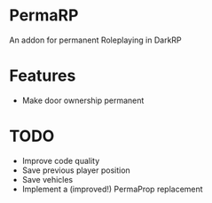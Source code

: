 # PermaRP
An addon for permanent Roleplaying in DarkRP
# Features
* Make door ownership permanent
# TODO
* Improve code quality
* Save previous player position
* Save vehicles
* Implement a (improved!) PermaProp replacement
